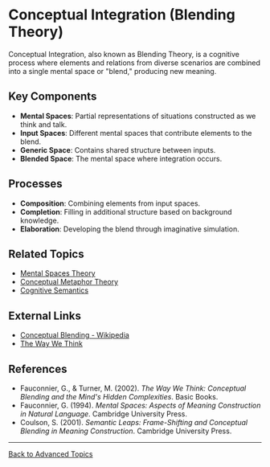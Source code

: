 # Conceptual Integration (Blending Theory)

Conceptual Integration, also known as Blending Theory, is a cognitive process where elements and relations from diverse scenarios are combined into a single mental space or "blend," producing new meaning.

## Key Components

- **Mental Spaces**: Partial representations of situations constructed as we think and talk.
- **Input Spaces**: Different mental spaces that contribute elements to the blend.
- **Generic Space**: Contains shared structure between inputs.
- **Blended Space**: The mental space where integration occurs.

## Processes

- **Composition**: Combining elements from input spaces.
- **Completion**: Filling in additional structure based on background knowledge.
- **Elaboration**: Developing the blend through imaginative simulation.


## Related Topics

- [Mental Spaces Theory](../Mental-Spaces-Theory.md)
- [Conceptual Metaphor Theory](../Conceptual-Metaphor-Theory.md)
- [Cognitive Semantics](../Cognitive-Semantics.md)

## External Links

- [Conceptual Blending - Wikipedia](https://en.wikipedia.org/wiki/Conceptual_blending)
- [The Way We Think](https://www.sciencedirect.com/science/article/pii/S0388000199000038)

## References

- Fauconnier, G., & Turner, M. (2002). *The Way We Think: Conceptual Blending and the Mind's Hidden Complexities*. Basic Books.
- Fauconnier, G. (1994). *Mental Spaces: Aspects of Meaning Construction in Natural Language*. Cambridge University Press.
- Coulson, S. (2001). *Semantic Leaps: Frame-Shifting and Conceptual Blending in Meaning Construction*. Cambridge University Press.

---

[Back to Advanced Topics](README.md)
